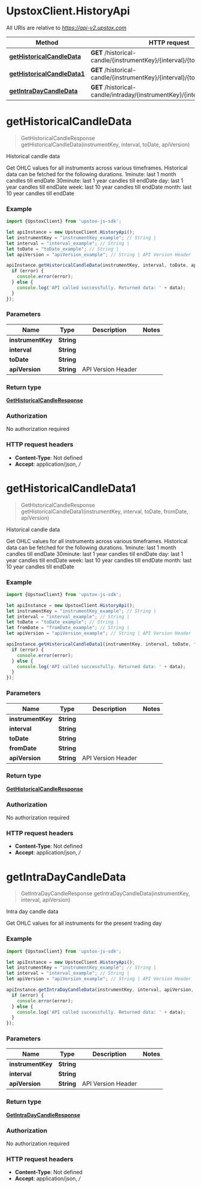 # UpstoxClient.HistoryApi

All URIs are relative to *https://api-v2.upstox.com*

Method | HTTP request | Description
------------- | ------------- | -------------
[**getHistoricalCandleData**](HistoryApi.md#getHistoricalCandleData) | **GET** /historical-candle/{instrumentKey}/{interval}/{to_date} | Historical candle data
[**getHistoricalCandleData1**](HistoryApi.md#getHistoricalCandleData1) | **GET** /historical-candle/{instrumentKey}/{interval}/{to_date}/{from_date} | Historical candle data
[**getIntraDayCandleData**](HistoryApi.md#getIntraDayCandleData) | **GET** /historical-candle/intraday/{instrumentKey}/{interval} | Intra day candle data

<a name="getHistoricalCandleData"></a>
# **getHistoricalCandleData**
> GetHistoricalCandleResponse getHistoricalCandleData(instrumentKey, interval, toDate, apiVersion)

Historical candle data

Get OHLC values for all instruments across various timeframes. Historical data can be fetched for the following durations. 1minute: last 1 month candles till endDate 30minute: last 1 year candles till endDate day: last 1 year candles till endDate week: last 10 year candles till endDate month: last 10 year candles till endDate

### Example
```javascript
import {UpstoxClient} from 'upstox-js-sdk';

let apiInstance = new UpstoxClient.HistoryApi();
let instrumentKey = "instrumentKey_example"; // String | 
let interval = "interval_example"; // String | 
let toDate = "toDate_example"; // String | 
let apiVersion = "apiVersion_example"; // String | API Version Header

apiInstance.getHistoricalCandleData(instrumentKey, interval, toDate, apiVersion, (error, data, response) => {
  if (error) {
    console.error(error);
  } else {
    console.log('API called successfully. Returned data: ' + data);
  }
});
```

### Parameters

Name | Type | Description  | Notes
------------- | ------------- | ------------- | -------------
 **instrumentKey** | **String**|  | 
 **interval** | **String**|  | 
 **toDate** | **String**|  | 
 **apiVersion** | **String**| API Version Header | 

### Return type

[**GetHistoricalCandleResponse**](GetHistoricalCandleResponse.md)

### Authorization

No authorization required

### HTTP request headers

 - **Content-Type**: Not defined
 - **Accept**: application/json, */*

<a name="getHistoricalCandleData1"></a>
# **getHistoricalCandleData1**
> GetHistoricalCandleResponse getHistoricalCandleData1(instrumentKey, interval, toDate, fromDate, apiVersion)

Historical candle data

Get OHLC values for all instruments across various timeframes. Historical data can be fetched for the following durations. 1minute: last 1 month candles till endDate 30minute: last 1 year candles till endDate day: last 1 year candles till endDate week: last 10 year candles till endDate month: last 10 year candles till endDate

### Example
```javascript
import {UpstoxClient} from 'upstox-js-sdk';

let apiInstance = new UpstoxClient.HistoryApi();
let instrumentKey = "instrumentKey_example"; // String | 
let interval = "interval_example"; // String | 
let toDate = "toDate_example"; // String | 
let fromDate = "fromDate_example"; // String | 
let apiVersion = "apiVersion_example"; // String | API Version Header

apiInstance.getHistoricalCandleData1(instrumentKey, interval, toDate, fromDate, apiVersion, (error, data, response) => {
  if (error) {
    console.error(error);
  } else {
    console.log('API called successfully. Returned data: ' + data);
  }
});
```

### Parameters

Name | Type | Description  | Notes
------------- | ------------- | ------------- | -------------
 **instrumentKey** | **String**|  | 
 **interval** | **String**|  | 
 **toDate** | **String**|  | 
 **fromDate** | **String**|  | 
 **apiVersion** | **String**| API Version Header | 

### Return type

[**GetHistoricalCandleResponse**](GetHistoricalCandleResponse.md)

### Authorization

No authorization required

### HTTP request headers

 - **Content-Type**: Not defined
 - **Accept**: application/json, */*

<a name="getIntraDayCandleData"></a>
# **getIntraDayCandleData**
> GetIntraDayCandleResponse getIntraDayCandleData(instrumentKey, interval, apiVersion)

Intra day candle data

Get OHLC values for all instruments for the present trading day

### Example
```javascript
import {UpstoxClient} from 'upstox-js-sdk';

let apiInstance = new UpstoxClient.HistoryApi();
let instrumentKey = "instrumentKey_example"; // String | 
let interval = "interval_example"; // String | 
let apiVersion = "apiVersion_example"; // String | API Version Header

apiInstance.getIntraDayCandleData(instrumentKey, interval, apiVersion, (error, data, response) => {
  if (error) {
    console.error(error);
  } else {
    console.log('API called successfully. Returned data: ' + data);
  }
});
```

### Parameters

Name | Type | Description  | Notes
------------- | ------------- | ------------- | -------------
 **instrumentKey** | **String**|  | 
 **interval** | **String**|  | 
 **apiVersion** | **String**| API Version Header | 

### Return type

[**GetIntraDayCandleResponse**](GetIntraDayCandleResponse.md)

### Authorization

No authorization required

### HTTP request headers

 - **Content-Type**: Not defined
 - **Accept**: application/json, */*

